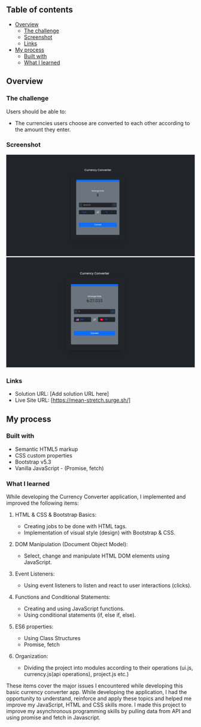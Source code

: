 
## Table of contents

- [Overview](#overview)
  - [The challenge](#the-challenge)
  - [Screenshot](#screenshot)
  - [Links](#links)
- [My process](#my-process)
  - [Built with](#built-with)
  - [What I learned](#what-i-learned)
  

## Overview

### The challenge

Users should be able to:

- The currencies users choose are converted to each other according to the amount they enter.

### Screenshot

![Currency Converter App Appearance](Promise-fetch-small-project/screenshots/currency-converter-appearance.jpg)
![Currency Converter App USD-TRY](Promise-fetch-small-project/screenshots/currency-converter-USD-TRY.jpg)


### Links

- Solution URL: [Add solution URL here]
- Live Site URL: [https://mean-stretch.surge.sh/]

## My process

### Built with

- Semantic HTML5 markup
- CSS custom properties
- Bootstrap v5.3
- Vanilla JavaScript - (Promise, fetch)

### What I learned

While developing the Currency Converter application, I implemented and improved the following items:

1. HTML & CSS & Bootstrap Basics:
    - Creating jobs to be done with HTML tags.
    - Implementation of visual style (design) with Bootstrap & CSS.

2. DOM Manipulation (Document Object Model):
    - Select, change and manipulate HTML DOM elements using JavaScript.

3. Event Listeners:
    - Using event listeners to listen and react to user interactions (clicks).
  
4. Functions and Conditional Statements:
    - Creating and using JavaScript functions.
    - Using conditional statements (if, else if, else).

5. ES6 properties:
    - Using Class Structures
    - Promise, fetch

6. Organization:
    - Dividing the project into modules according to their operations (ui.js, currency.js(api operations), project.js etc.)


These items cover the major issues I encountered while developing this basic currency converter app. While developing the application, I had the opportunity to understand, reinforce and apply these topics and helped me improve my JavaScript, HTML and CSS skills more. I made this project to improve my asynchronous programming skills by pulling data from API and using promise and fetch in Javascript.





